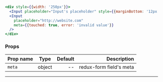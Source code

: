 ```jsx
<div style={{width: '250px'}}>
  <Input placeholder="Input's placeholder" style={{marginBottom: '12px'}} />
  <Input
    placeholder="http://website.com"
    meta={{touched: true, error: 'invalid value'}}
  />
</div>
```

### Props

| Prop name |  Type  | Default |             Description |
| --------- | :----: | ------: | ----------------------: |
| `meta`    | object |      -- | redux-form field's meta |

---
